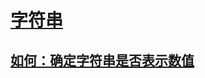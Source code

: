 # [字符串](index.md)
## [如何：确定字符串是否表示数值](how-to-determine-whether-a-string-represents-a-numeric-value.md)
